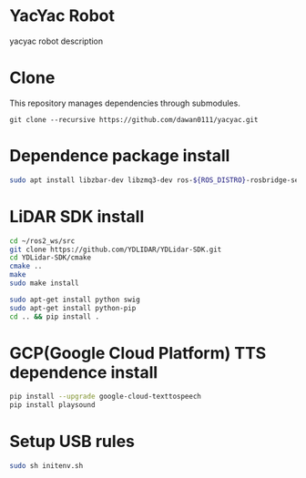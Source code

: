 # YacYac Robot

yacyac robot description

# Clone

This repository manages dependencies through submodules.

```
git clone --recursive https://github.com/dawan0111/yacyac.git
```

# Dependence package install

```bash
sudo apt install libzbar-dev libzmq3-dev ros-${ROS_DISTRO}-rosbridge-server ros-${ROS_DISTRO}-image-transport ros-${ROS_DISTRO}-compressed-image-transport ros-${ROS_DISTRO}-cartographer-ros ros-${ROS_DISTRO}-nav2*
```

# LiDAR SDK install

```bash
cd ~/ros2_ws/src
git clone https://github.com/YDLIDAR/YDLidar-SDK.git
cd YDLidar-SDK/cmake
cmake ..
make
sudo make install

sudo apt-get install python swig
sudo apt-get install python-pip
cd .. && pip install .
```

# GCP(Google Cloud Platform) TTS dependence install

```bash
pip install --upgrade google-cloud-texttospeech
pip install playsound
```

# Setup USB rules

```bash
sudo sh initenv.sh
```
